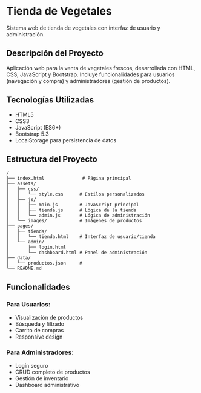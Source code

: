 # Tienda de Vegetales

Sistema web de tienda de vegetales con interfaz de usuario y administración.

## Descripción del Proyecto
Aplicación web para la venta de vegetales frescos, desarrollada con HTML, CSS, JavaScript y Bootstrap. Incluye funcionalidades para usuarios (navegación y compra) y administradores (gestión de productos).

## Tecnologías Utilizadas
- HTML5
- CSS3
- JavaScript (ES6+)
- Bootstrap 5.3
- LocalStorage para persistencia de datos

## Estructura del Proyecto
```
/
├── index.html              # Página principal
├── assets/
│   ├── css/
│   │   └── style.css      # Estilos personalizados
│   ├── js/
│   │   ├── main.js        # JavaScript principal
│   │   ├── tienda.js      # Lógica de la tienda
│   │   └── admin.js       # Lógica de administración
│   └── images/            # Imágenes de productos
├── pages/
│   ├── tienda/
│   │   └── tienda.html    # Interfaz de usuario/tienda
│   └── admin/
│       ├── login.html     
│       └── dashboard.html # Panel de administración
├── data/
│   └── productos.json     # 
└── README.md
```

## Funcionalidades

### Para Usuarios:
- Visualización de productos
- Búsqueda y filtrado
- Carrito de compras
- Responsive design

### Para Administradores:
- Login seguro
- CRUD completo de productos
- Gestión de inventario
- Dashboard administrativo
  
